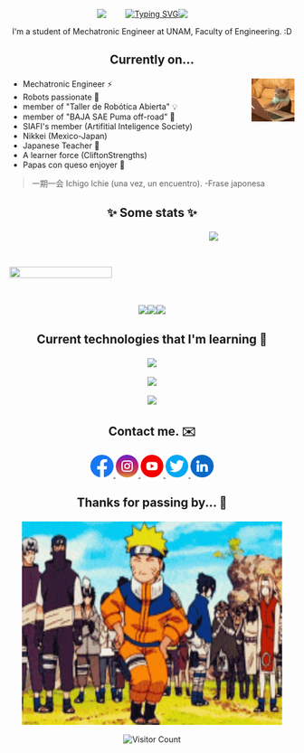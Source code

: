 <p align="center" style="display: flex; justify-content: center;">
    <img src="https://i0.wp.com/totemanimal.org/wp-content/uploads/2013/02/0121.gif?resize=216%2C159&ssl=1" width="10%" style="margin: 0;" />
    <a href="https://git.io/typing-svg">
        <img src="https://readme-typing-svg.demolab.com/?font=Pixelify+Sans&duration=2000&pause=500&color=E66FFF&center=true&vCenter=true&width=435&lines=%F0%9F%90%89I%27m+Tatsuki+%F0%9F%90%89;%F0%9F%90%88Welcome+to+my+profile!+%3AD%F0%9F%90%88"
            alt="Typing SVG" style="margin: 0;" />
    </a>
    <img src="https://vignette2.wikia.nocookie.net/sidekicksmanhwa/images/3/3c/Flaming_Charizard.gif/revision/latest?cb=20150516182704" width="10%" style="margin: 0;" />
</p>



[//]: <> (<p align="right">)
[//]: <> (    <img src="https://komarev.com/ghpvc/?username=se2510&color=9afbfc&style=plastic&label=+Curiosos+Encontrados+:3">)
[//]: <> (</p>)

<p align="center">
	I'm a student of Mechatronic Engineer at UNAM, Faculty of Engineering. :D
</p>
<!--  -->

[//]:<p align = "center">
[//]:  <img src="gif/dazai.gif" width="498" height="276"  />
[//]:</p>



## <p align="center"> Currently on... </p>

<p>
  <img src="gif/cat.gif" align = "right" width="15%"  />
</p>
<!--- SODVI's member (student group that develops videogames) 👾 -->

- Mechatronic Engineer ⚡
- Robots passionate 🤖
- member of "Taller de Robótica Abierta" 💡
- member of "BAJA SAE Puma off-road" 🛞
- SIAFI's member (Artifitial Inteligence Society)
- Nikkei (Mexico-Japan)
- Japanese Teacher 🗾
- A learner force (CliftonStrengths)
- Papas con queso enjoyer 🍟

>  一期一会 Ichigo Ichie (una vez, un encuentro). -Frase japonesa

## <p align="center"> :sparkles: Some stats :sparkles: </p>
<p>
  <a href="https://github.com/anuraghazra/github-readme-stats">
  <img align="right" src="https://github-readme-stats.vercel.app/api/top-langs/?username=Mango-800&langs_count=6&theme=react&layout=donut-vertical" align = "right" width="30%" />
  </a>
</p> 
<br>
<p>
</p>
<br>

<p align = "left">
  <a href="https://github.com/anuraghazra/github-readme-stats">
  <img src="https://github-readme-stats.vercel.app/api?username=Mango-800&show_icons=true&theme=react&rank_icon=github"  width="60%" height="60%"  />
  </a>
</p> 

<br>
<p align="center">
  <img src="https://i.giphy.com/media/XAxylRMCdpbEWUAvr8/giphy.webp" width="100"><img src="https://i.giphy.com/media/KzJkzjggfGN5Py6nkT/200.webp" width="100"><img src="https://i.giphy.com/media/IdyAQJVN2kVPNUrojM/200.webp" width="100">
</p>

## <p align="center"> Current technologies that I'm learning 👾 </p>

<p align="center">
  <a href="https://skillicons.dev">
    <img src="https://skillicons.dev/icons?i=git,js,c,cpp,python,java" width="700"/>
  </a>
</p>
<p align="center">
  <a href="https://skillicons.dev">
    <img src="https://skillicons.dev/icons?i=matlab,github,latex" width="700"/>
  </a>
</p>
<p align="center">
  <a href="https://skillicons.dev">
    <img src="https://skillicons.dev/icons?i=docker,arduino,ros" width="700"/>
  </a>
</p>

## <p align="center"> Contact me.  :envelope: </p>

 <!-- <p>
  <img src="gif/catwork.gif" align = "right" width="250"   />
</p>  -->


<div align="center">
<a href="https://www.facebook.com/tatsuki.garcilazo">
  <img src="img/facebook.png" width="8%" alt="Facebook">
</a>

<a href="https://www.instagram.com/tachan_800/">
  <img src="img/instagram.png" width="8%" alt="Instagram">
</a>

<a href="https://www.youtube.com/@tatsukigarcilazo6779">
  <img src="img/youtube.png" width="8%" alt="Youtube">
</a>

<a href="https://x.com/tachan800">
  <img src="img/twitter.png" width="8%" alt="Twitter / X">
</a>

<a href="https://www.linkedin.com/in/tatsuki-garcilazo-kato/">
  <img src="img/linkedin.png" width="8%" alt="Linkedin">
</a>
</div>

## 	<p align="center"> Thanks for passing by... :flags: </p>
	
<p align = "center">
  <img src="gif/naruto-gif-7.gif"  width="460" height="360"  />
</p> 
<p align = "center">
	<img alt="Visitor Count" src="https://profile-counter.glitch.me/{Mango-800}/count.svg">
</p> 
